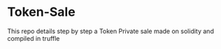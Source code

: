 # Token-Sale

This repo details step by step a Token Private sale made on solidity and compiled in truffle

